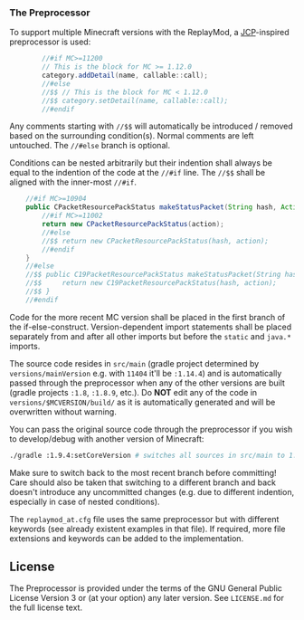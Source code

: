 ### The Preprocessor
To support multiple Minecraft versions with the ReplayMod, a [JCP](https://github.com/raydac/java-comment-preprocessor)-inspired preprocessor is used:
```java
        //#if MC>=11200
        // This is the block for MC >= 1.12.0
        category.addDetail(name, callable::call);
        //#else
        //$$ // This is the block for MC < 1.12.0
        //$$ category.setDetail(name, callable::call);
        //#endif
```
Any comments starting with `//$$` will automatically be introduced / removed based on the surrounding condition(s).
Normal comments are left untouched. The `//#else` branch is optional.

Conditions can be nested arbitrarily but their indention shall always be equal to the indention of the code at the `//#if` line.
The `//$$` shall be aligned with the inner-most `//#if`.
```java
    //#if MC>=10904
    public CPacketResourcePackStatus makeStatusPacket(String hash, Action action) {
        //#if MC>=11002
        return new CPacketResourcePackStatus(action);
        //#else
        //$$ return new CPacketResourcePackStatus(hash, action);
        //#endif
    }
    //#else
    //$$ public C19PacketResourcePackStatus makeStatusPacket(String hash, Action action) {
    //$$     return new C19PacketResourcePackStatus(hash, action);
    //$$ }
    //#endif
```
Code for the more recent MC version shall be placed in the first branch of the if-else-construct.
Version-dependent import statements shall be placed separately from and after all other imports but before the `static` and `java.*` imports.

The source code resides in `src/main` (gradle project determined by `versions/mainVersion` e.g. with `11404` it'll be `:1.14.4`) and is automatically passed through the
preprocessor when any of the other versions are built (gradle projects `:1.8`, `:1.8.9`, etc.).
Do **NOT** edit any of the code in `versions/$MCVERSION/build/` as it is automatically generated and will be overwritten without warning.

You can pass the original source code through the preprocessor if you wish to develop/debug with another version of Minecraft:
```bash
./gradle :1.9.4:setCoreVersion # switches all sources in src/main to 1.9.4
```

Make sure to switch back to the most recent branch before committing!
Care should also be taken that switching to a different branch and back doesn't introduce any uncommitted changes (e.g. due to different indention, especially in case of nested conditions).

The `replaymod_at.cfg` file uses the same preprocessor but with different keywords (see already existent examples in that file).
If required, more file extensions and keywords can be added to the implementation.

## License
The Preprocessor is provided under the terms of the GNU General Public License Version 3 or (at your option) any later version.
See `LICENSE.md` for the full license text.